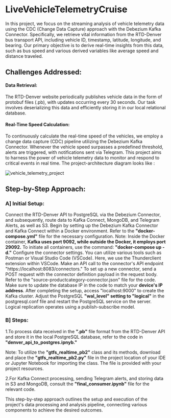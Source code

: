 # LiveVehicleTelemetryCruise
In this project, we focus on the streaming analysis of vehicle telemetry data using the CDC (Change Data Capture) approach with the Debezium Kafka Connector.
Specifically, we retrieve vital information from the RTD-Denver bus transport API, including vehicle ID, timestamp, latitude, longitude, and bearing. Our primary objective is to derive real-time insights from this data, such as bus speed and various derived variables like average speed and distance traveled.
## Challenges Addressed:

#### Data Retrieval: 
The RTD-Denver website periodically publishes vehicle data in the form of protobuf files (.pb), with updates occurring every 30 seconds. Our task involves deserializing this data and efficiently storing it in our local relational database.

#### Real-Time Speed Calculation: 
To continuously calculate the real-time speed of the vehicles, we employ a change data capture (CDC) pipeline utilizing the Debezium Kafka Connector. Whenever the vehicle speed surpasses a predefined threshold, alerts are triggered, with notifications sent via Telegram.
This project aims to harness the power of vehicle telemetry data to monitor and respond to critical events in real time.
The project-architecture diagram looks like :

![vehicle_telemetry_project](https://github.com/Sarang823/LiveVehicleTelemetryCruise/assets/133379507/5aaac660-e1e8-4ae9-95af-b53dbba9b917)


## Step-by-Step Approach:

### A] Initial Setup:

Connect the RTD-Denver API to PostgreSQL via the Debezium Connector, and subsequently, route data to Kafka Connect, MongoDB, and Telegram Alerts, as well as S3.
Begin by setting up the Debezium Kafka Connector and Kafka Connect within a Docker environment. Refer to the **"docker-compose.yml"** file for the necessary configuration.
Note: Inside the Docker container, **Kafka uses port 9092, while outside the Docker, it employs port 29092.**
To initiate all containers, use the command: **"docker-compose up -d."**
Configure the connector settings. You can utilize various tools such as Postman or Visual Studio Code (VSCode). Here, we use the Thunderclient extension within VSCode.
Make an API call to the connector's API endpoint "https://localhost:8083/connectors." To set up a new connector, send a POST request with the connector definition payload in the request body. Refer to the "source-productcategory-connector.json" file for the code. Make sure to update the database IP in the code to match your **device's IP address**.
After completing the setup, access "localhost:9000" to create the Kafka cluster.
Adjust the PostgreSQL **"wal_level" setting to "logical"** in the postgresql.conf file and restart the PostgreSQL service on the server. Logical replication operates using a publish-subscribe model.
### B] Steps:

1.To process data received in the **".pb"** file format from the RTD-Denver API and store it in the local PostgreSQL database, refer to the code in **"denver_api_to_postgres.ipnyb."**

Note: To utilize the **"gtfs_realtime_pb2"** class and its methods, download and place the **"gtfs_realtime_pb2.py"** file in the project location of your IDE or Jupyter Notebook for importing the class. The file is provided with your project resources.

2.For Kafka Connect processing, sending Telegram alerts, and storing data in S3 and MongoDB, consult the **"final_consumer.ipynb"** file for the relevant code.

This step-by-step approach outlines the setup and execution of the project's data processing and analysis pipeline, connecting various components to achieve the desired outcomes.
